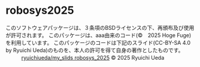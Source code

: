 # robosys2025
このソフトウェアパッケージは、３条項のBSDライセンスの下、再頒布及び使用が許可されます。
このパッケージは、aaa由来のコード(©　2025 Hoge Fuge)を利用しています。
このパッケージのコードは下記のスライド(CC-BY-SA 4.0 by Ryuichi Ueda)のものを、本人の許可を得て自身の著作としたものです。
　　　[ryuichiueda/my_slids robosys_2025](https://github.com/ryuichiueda/slides_marp/tree/master/prob_robotics_2025)
© 2025 Ryuichi Ueda
